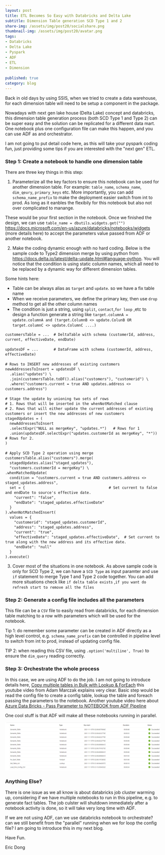 ```yaml
---
layout: post
title: ETL Becomes So Easy with Databricks and Delta Lake
subtitle: Dimension Table generation SCD Type 1 and 2
share-img: /assets/img/post20/socialshare.png
thumbnail-img: /assets/img/post20/avatar.png
tags:
- Databricks
- Delta Lake
- Pyspark
- ADF
- ETL
- Dimension

published: true
category: blog
---
```


Back in old days by using SSIS, when we tried to create a data warehouse, for each dimension table will need to be setup a component in the package. 

Nowadays with next gen lake house (Delta Lake) concept and databricks, this dimension table generation process (both SCD Type 1 and Type 2) can be super easy and the solution can be replicated for a different data mart. One notebook plus one configuration file can make this happen, and you can use ADF as and orchestrator. 

I am not going to put detail code here, as this will take your pyspark coding fun, just providing some tips if you are interested with the "next gen" ETL.

### Step 1: Create a notebook to handle one dimension table

There are three key things in this step: 

1. Parameterize all the key factors to ensure this notebook can be used for another dimension table. For example: `table_name`, `schema_name`, `dim_qeury`, `primary_keys` etc. More importantly, you can add `schema_name_prefix` to make the deployment easier switch from int to prod. As long as it eanbles the flexibily for this notebook but also not over complicated to manange.

These would be your first section in the notebook. Once we finished the design, we can use `table_name = dbutils.widgets.get("")` https://docs.microsoft.com/en-us/azure/databricks/notebooks/widgets (more details here) to accept the parameters value passed from ADF or another notebook.

2. Make the coding dynamic enough with no hard coding. Below is the sample code to Type2 dimension merge by using python from https://docs.delta.io/latest/delta-update.html#language-python. You will notice that the condition is using static column names, which all need to be replaced by a dynamic way for different dimension tables. 

Some hints here:
- Table can be always alias as `target` and `update`. so we have a fix table name
- When we receive parameters, we define the primary key, then use `drop` method to get all the other column names
- The condition is just a string, using `split`, `contact`,`for loop` ,etc to design a function generate a string like `target.columnA = update.columnA and (target.ColumnB <> update.ColunB OR target.columnC <> update.ColumnC ....)`


```
customersTable = ...  # DeltaTable with schema (customerId, address, current, effectiveDate, endDate)

updatesDF = ...       # DataFrame with schema (customerId, address, effectiveDate)

# Rows to INSERT new addresses of existing customers
newAddressesToInsert = updatesDF \
  .alias("updates") \
  .join(customersTable.toDF().alias("customers"), "customerid") \
  .where("customers.current = true AND updates.address <> customers.address")

# Stage the update by unioning two sets of rows
# 1. Rows that will be inserted in the whenNotMatched clause
# 2. Rows that will either update the current addresses of existing customers or insert the new addresses of new customers
stagedUpdates = (
  newAddressesToInsert
  .selectExpr("NULL as mergeKey", "updates.*")   # Rows for 1
  .union(updatesDF.selectExpr("updates.customerId as mergeKey", "*"))  # Rows for 2.
)

# Apply SCD Type 2 operation using merge
customersTable.alias("customers").merge(
  stagedUpdates.alias("staged_updates"),
  "customers.customerId = mergeKey") \
.whenMatchedUpdate(
  condition = "customers.current = true AND customers.address <> staged_updates.address",
  set = {                                      # Set current to false and endDate to source's effective date.
    "current": "false",
    "endDate": "staged_updates.effectiveDate"
  }
).whenNotMatchedInsert(
  values = {
    "customerid": "staged_updates.customerId",
    "address": "staged_updates.address",
    "current": "true",
    "effectiveDate": "staged_updates.effectiveDate",  # Set current to true along with the new address and its effective date.
    "endDate": "null"
  }
).execute()
```

3. Cover most of the situations in one notebook. As above sample code is only for SCD Type 2, we can have a `SCD Type` as input paramter and use `if` statement to merge Type 1 and Type 2 code together.  You can add more situations check like `if delta table exists` ,`if you want do refresh start to remove all the files`

### Step 2: Generate a config file includes all the parameters

This file can be a `CSV` file to easily read from databricks, for each dimension table matching to a row with parameters which will be used for the notebook. 

Tip 1:  do remember some parameter can be created in ADF directly as a high level control, e.g. `schema_name_prefix` can be controlled in pipeline level to switch from int to prod, instead of updating config file. 

TIP 2:  when reading this CSV file, using `.option('multiline', True)` to ensure the `dim_query` reading correctly.


### Step 3: Orchestrate the whole process

In this case, we are using ADF to do the job. I am not going to introduce details here, [Copy multiple tables in Bulk with Lookup & ForEach](https://www.youtube.com/watch?v=KsO2FHQdILs) this youtube video from Adam Marczak explains very clear. Basic step would be read the config file to create a config table, lookup the table and foreach passing the parameters to the notebook. Another youtube video here about [Azure Data Bricks - Pass Parameter to NOTEBOOK from ADF Pipeline](https://www.youtube.com/watch?v=quPsLwDjTds)

One cool stuff is that ADF will make all these notebooks running in parallel.

![adf](/assets/img/post20/dummy1.png)

### Anything Else?

There is one issue as we all know is about databricks job cluster warming up, considering if we have multiple notebooks to run in this pipeline, e.g. to generate fact tables. The job culster will shutdown immediately after a notebook activity is done, so it will take very long time with ADF. 

If we are not using ADF, can we use databricks notebook to orchestrate? can we still benefit from the "parallel" running when we for loop the config file? I am going to introduce this in my next blog.


Have Fun.

Eric Dong  

